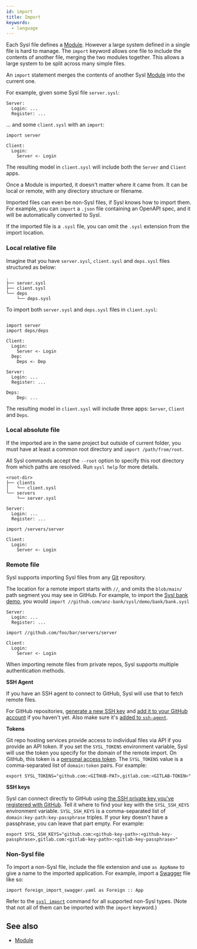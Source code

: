 ```yaml
---
id: import
title: Import
keywords:
  - language
---
```


Each Sysl file defines a [Module](./module.md). However a large system defined in a single file is hard to manage. The `import` keyword allows one file to include the contents of another file, merging the two modules together. This allows a large system to be split across many simple files.

An `import` statement merges the contents of another Sysl [Module](./module.md) into the current one.

For example, given some Sysl file `server.sysl`:

```
Server:
  Login: ...
  Register: ...
```

... and some `client.sysl` with an `import`:

```
import server

Client:
  Login:
    Server <- Login
```

The resulting model in `client.sysl` will include both the `Server` and `Client` apps.

Once a Module is imported, it doesn't matter where it came from. It can be local or remote, with any directory structure or filename.

Imported files can even be non-Sysl files, if Sysl knows how to import them. For example, you can `import` a `.json` file containing an OpenAPI spec, and it will be automatically converted to Sysl.

If the imported file is a `.sysl` file, you can omit the `.sysl` extension from the import location.

### Local relative file

Imagine that you have `server.sysl`, `client.sysl` and `deps.sysl` files structured as below:

```
.
├── server.sysl
├── client.sysl
└── deps
    └── deps.sysl
```

To import both `server.sysl` and `deps.sysl` files in `client.sysl`:

```sysl title="client.sysl"

import server
import deps/deps

Client:
  Login:
    Server <- Login
  Dep:
  	Deps <- Dep
```

```sysl title="server.sysl"
Server:
  Login: ...
  Register: ...
```

```sysl title="deps.sysl"
Deps:
	Dep: ...
```

The resulting model in `client.sysl` will include three apps: `Server`, `Client` and `Deps`.

### Local absolute file

If the imported are in the same project but outside of current folder, you must have at least a common root directory and `import /path/from/root`.

All Sysl commands accept the `--root` option to specify this root directory from which paths are resolved. Run `sysl help` for more details.

```
<root-dir>
├── clients
│   └── client.sysl
└── servers
    └── server.sysl
```

```sysl title="<root-dir>/servers/server.sysl"
Server:
  Login: ...
  Register: ...
```

```sysl title="<root-dir>/clients/client.sysl"
import /servers/server

Client:
  Login:
    Server <- Login
```

### Remote file

Sysl supports importing Sysl files from any [Git](https://git-scm.com/) repository.

The location for a remote import starts with `//`, and omits the `blob/main/` path segment you may see in GitHub. For example, to import the [Sysl bank demo](https://github.com/anz-bank/sysl/blob/master/demo/bank/bank.sysl), you would `import //github.com/anz-bank/sysl/demo/bank/bank.sysl`

```sysl title="servers/server.sysl in repo github.com/foo/bar"
Server:
  Login: ...
  Register: ...
```

```sysl title="client.sysl in Git repo github.com/your/repo"
import //github.com/foo/bar/servers/server

Client:
  Login:
    Server <- Login
```

When importing remote files from private repos, Sysl supports multiple authentication methods.

**SSH Agent**

If you have an SSH agent to connect to GitHub, Sysl will use that to fetch remote files.

For GitHub repositories, [generate a new SSH key](https://docs.github.com/en/github/authenticating-to-github/connecting-to-github-with-ssh/generating-a-new-ssh-key-and-adding-it-to-the-ssh-agent#generating-a-new-ssh-key) and [add it to your GitHub account](https://docs.github.com/en/github/authenticating-to-github/connecting-to-github-with-ssh/adding-a-new-ssh-key-to-your-github-account) if you haven't yet. Also make sure it's [added to `ssh-agent`](https://docs.github.com/en/github/authenticating-to-github/connecting-to-github-with-ssh/generating-a-new-ssh-key-and-adding-it-to-the-ssh-agent#adding-your-ssh-key-to-the-ssh-agent).

**Tokens**

Git repo hosting services provide access to individual files via API if you provide an API token. If you set the `SYSL_TOKENS` environment variable, Sysl will use the token you specify for the domain of the remote import.
On GitHub, this token is a [personal access token](https://docs.github.com/en/github/authenticating-to-github/keeping-your-account-and-data-secure/creating-a-personal-access-token).
The `SYSL_TOKENS` value is a comma-separated list of `domain:token` pairs. For example:

```
export SYSL_TOKENS="github.com:<GITHUB-PAT>,gitlab.com:<GITLAB-TOKEN>"
```

**SSH keys**

Sysl can connect directly to GitHub using [the SSH private key you've registered with GitHub](https://docs.github.com/en/github/authenticating-to-github/connecting-to-github-with-ssh/generating-a-new-ssh-key-and-adding-it-to-the-ssh-agent). Tell it where to find your key with the `SYSL_SSH_KEYS` environment variable.
`SYSL_SSH_KEYS` is a comma-separated list of `domain:key-path:key-passphrase` triples. If your key doesn't have a passphrase, you can leave that part empty. For example:

```
export SYSL_SSH_KEYS="github.com:<github-key-path>:<github-key-passphrase>,gitlab.com:<gitlab-key-path>:<gitlab-key-passphrase>"
```

### Non-Sysl file

To import a non-Sysl file, include the file extension and use `as AppName` to give a name to the imported application.
For example, import a [Swagger](https://swagger.io/) file like so:

```sysl
import foreign_import_swagger.yaml as Foreign :: App
```

Refer to the [`sysl import`](https://sysl.io/docs/cmd/cmd-import/#usage) command for all supported non-Sysl types. (Note that not all of them can be imported with the `import` keyword.)

## See also

- [Module](./module.md)
